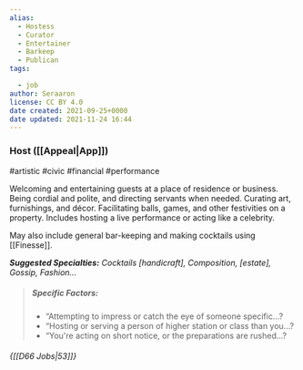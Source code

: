 ```yaml
---
alias:
  - Hostess
  - Curator
  - Entertainer
  - Barkeep
  - Publican
tags:

  - job
author: Seraaron
license: CC BY 4.0
date created: 2021-09-25+0000
date updated: 2021-11-24 16:44
---
```


### Host ([[Appeal|App]])

#artistic #civic #financial #performance

Welcoming and entertaining guests at a place of residence or business. Being cordial and polite, and directing servants when needed. Curating art, furnishings, and décor. Facilitating balls, games, and other festivities on a property. Includes hosting a live performance or acting like a celebrity.

May also include general bar-keeping and making cocktails using [[Finesse]].

_**Suggested Specialties:** Cocktails [handicraft], Composition, [estate], Gossip, Fashion..._

> ##### Specific Factors:
>
> - “Attempting to impress or catch the eye of someone specific...?
> - “Hosting or serving a person of higher station or class than you...?
> - “You're acting on short notice, or the preparations are rushed...?

###### {[[D66 Jobs|53]]}
